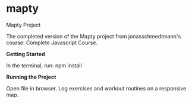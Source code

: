 # mapty
Mapty Project

The completed version of the Mapty project from jonasschmedtmann's course: Complete Javascript Course.

**Getting Started**

In the terminal, run: npm install

**Running the Project**

Open file in browser.
Log exercises and workout routines on a responsive map.
